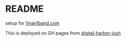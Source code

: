 # README

setup for [1man1band.com](https://1man1band.com)

This is deployed on GH pages from [digital-harbor-josh](https://github.com/pypeaday/digital-harbor-josh)

